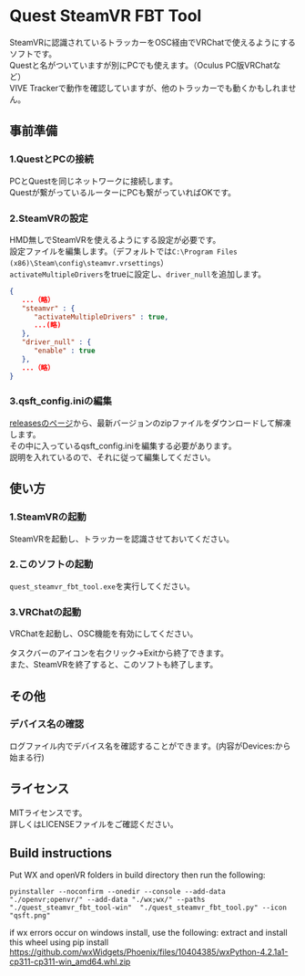 # Quest SteamVR FBT Tool

SteamVRに認識されているトラッカーをOSC経由でVRChatで使えるようにするソフトです。  
Questと名がついていますが別にPCでも使えます。（Oculus PC版VRChatなど）  
VIVE Trackerで動作を確認していますが、他のトラッカーでも動くかもしれません。  

## 事前準備

### 1.QuestとPCの接続

PCとQuestを同じネットワークに接続します。  
Questが繋がっているルーターにPCも繋がっていればOKです。

### 2.SteamVRの設定

HMD無しでSteamVRを使えるようにする設定が必要です。  
設定ファイルを編集します。（デフォルトでは`C:\Program Files (x86)\Steam\config\steamvr.vrsettings`）  
`activateMultipleDrivers`をtrueに設定し、`driver_null`を追加します。  

```json
{
   ...（略）
   "steamvr" : {
      "activateMultipleDrivers" : true,
      ...(略)
   },
   "driver_null" : {
      "enable" : true
   },
   ...（略）
}
```

### 3.qsft_config.iniの編集

[releasesのページ](https://github.com/takana-v/quest_steamvr_fbt_tool/releases)から、最新バージョンのzipファイルをダウンロードして解凍します。  
その中に入っているqsft_config.iniを編集する必要があります。  
説明を入れているので、それに従って編集してください。  

## 使い方

### 1.SteamVRの起動

SteamVRを起動し、トラッカーを認識させておいてください。  

### 2.このソフトの起動

`quest_steamvr_fbt_tool.exe`を実行してください。

### 3.VRChatの起動

VRChatを起動し、OSC機能を有効にしてください。

タスクバーのアイコンを右クリック→Exitから終了できます。  
また、SteamVRを終了すると、このソフトも終了します。  

## その他

### デバイス名の確認

ログファイル内でデバイス名を確認することができます。(内容がDevices:から始まる行)

## ライセンス

MITライセンスです。  
詳しくはLICENSEファイルをご確認ください。  

## Build instructions
Put WX and openVR folders in build directory then run the following:

`pyinstaller --noconfirm --onedir --console --add-data "./openvr;openvr/" --add-data "./wx;wx/" --paths "./quest_steamvr_fbt_tool-win"  "./quest_steamvr_fbt_tool.py" --icon "qsft.png"`

if wx errors occur on windows install, use the following:
extract and install this wheel using pip install 
https://github.com/wxWidgets/Phoenix/files/10404385/wxPython-4.2.1a1-cp311-cp311-win_amd64.whl.zip
